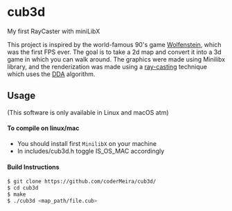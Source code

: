 # cub3d

My first RayCaster with miniLibX

This project is inspired by the world-famous 90's game [Wolfenstein](http://users.atw.hu/wolf3d/), which was the first FPS ever.
The goal is to take a 2d map and convert it into a 3d game in which you can walk around.
The graphics were made using Minilibx library, and the renderization was made using a [ray-casting](https://lodev.org/cgtutor/raycasting.html) technique which uses the [DDA](https://en.wikipedia.org/wiki/Digital_differential_analyzer_(graphics_algorithm)) algorithm.

## Usage
(This software is only available in Linux and macOS atm)

#### To compile on linux/mac
* You should install first `MinilibX` on your machine
* In includes/cub3d.h toggle IS_OS_MAC accordingly

#### Build Instructions

```bash
$ git clone https://github.com/coderMeira/cub3d/
$ cd cub3d
$ make
$ ./cub3d <map_path/file.cub>
```
